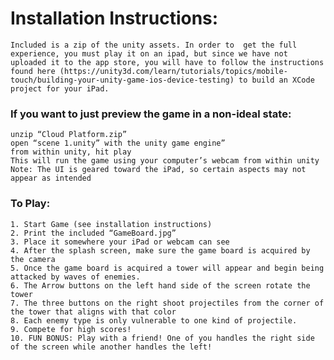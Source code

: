 # Installation Instructions: 

	Included is a zip of the unity assets. In order to  get the full experience, you must play it on an ipad, but since we have not uploaded it to the app store, you will have to follow the instructions found here (https://unity3d.com/learn/tutorials/topics/mobile-touch/building-your-unity-game-ios-device-testing) to build an XCode project for your iPad.


### If you want to just preview the game in a non-ideal state:
	unzip “Cloud Platform.zip”
	open “scene 1.unity” with the unity game engine”
	from within unity, hit play
	This will run the game using your computer’s webcam from within unity
	Note: The UI is geared toward the iPad, so certain aspects may not appear as intended

### To Play:
	1. Start Game (see installation instructions)
	2. Print the included “GameBoard.jpg”
	3. Place it somewhere your iPad or webcam can see
	4. After the splash screen, make sure the game board is acquired by the camera
	5. Once the game board is acquired a tower will appear and begin being attacked by waves of enemies.
	6. The Arrow buttons on the left hand side of the screen rotate the tower
	7. The three buttons on the right shoot projectiles from the corner of the tower that aligns with that color
	8. Each enemy type is only vulnerable to one kind of projectile.
	9. Compete for high scores!
	10. FUN BONUS: Play with a friend! One of you handles the right side of the screen while another handles the left!
